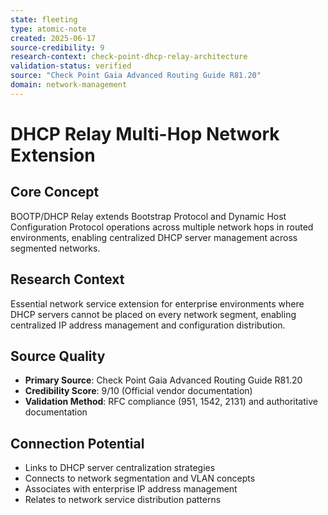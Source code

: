 ```yaml
---
state: fleeting
type: atomic-note
created: 2025-06-17
source-credibility: 9
research-context: check-point-dhcp-relay-architecture
validation-status: verified
source: "Check Point Gaia Advanced Routing Guide R81.20"
domain: network-management
---
```


# DHCP Relay Multi-Hop Network Extension

## Core Concept
BOOTP/DHCP Relay extends Bootstrap Protocol and Dynamic Host Configuration Protocol operations across multiple network hops in routed environments, enabling centralized DHCP server management across segmented networks.

## Research Context
Essential network service extension for enterprise environments where DHCP servers cannot be placed on every network segment, enabling centralized IP address management and configuration distribution.

## Source Quality
- **Primary Source**: Check Point Gaia Advanced Routing Guide R81.20
- **Credibility Score**: 9/10 (Official vendor documentation)
- **Validation Method**: RFC compliance (951, 1542, 2131) and authoritative documentation

## Connection Potential
- Links to DHCP server centralization strategies
- Connects to network segmentation and VLAN concepts
- Associates with enterprise IP address management
- Relates to network service distribution patterns